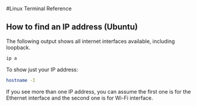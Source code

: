 #Linux Terminal Reference

## How to find an IP address (Ubuntu)
The following output shows all internet interfaces available, including loopback. 

~~~bash
ip a
~~~

To show just your IP address:

~~~bash
hostname -I
~~~

If you see more than one IP address, you can assume the first one is for the Ethernet interface and the second one is for Wi-Fi interface.
